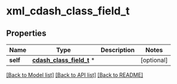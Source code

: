 # xml_cdash_class_field_t

## Properties
Name | Type | Description | Notes
------------ | ------------- | ------------- | -------------
**self** | [**cdash_class_field_t**](cdash_class_field.md) \* |  | [optional] 

[[Back to Model list]](../README.md#documentation-for-models) [[Back to API list]](../README.md#documentation-for-api-endpoints) [[Back to README]](../README.md)


